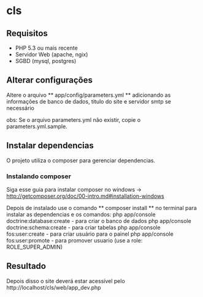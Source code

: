 cls
===

## Requisitos
* PHP 5.3 ou mais recente
* Servidor Web (apache, ngix)
* SGBD (mysql, postgres)

## Alterar configurações
Altere o arquivo ** app/config/parameters.yml ** adicionando as informações de banco de dados, titulo do site e servidor smtp se necessário

obs: Se o arquivo parameters.yml não existir, copie o parameters.yml.sample.

## Instalar dependencias
O projeto utiliza o composer para gerenciar dependencias.

### Instalando composer
Siga esse guia para instalar composer no windows -> http://getcomposer.org/doc/00-intro.md#installation-windows

Depois de instalado use o comando ** composer install ** no terminal para instalar as dependencias e os comandos:
php app/console doctrine:database:create - para criar o banco de dados
php app/console doctrine:schema:create - para criar tabelas
php app/console fos:user:create - para criar usuário para o painel
php app/console fos:user:promote - para promover usuario (use a role: ROLE_SUPER_ADMIN)

## Resultado
Depois disso o site deverá estar acessível pelo http://localhost/cls/web/app_dev.php
